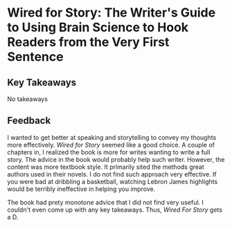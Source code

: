 # Wired for Story: The Writer's Guide to Using Brain Science to Hook Readers from the Very First Sentence

## Key Takeaways
No takeaways

## Feedback
I wanted to get better at speaking and storytelling to convey my thoughts more effectively. *Wired for Story* seemed like a good choice. A couple of chapters in, I realized the book is more
for writes wanting to write a full story. The advice in the book would probably help such writer. However, the content was more textbook style. It primarily sited the methods great authors used in their novels.
I do not find such approach very effective. If you were bad at dribbling a basketball, watching Lebron James highlights would be terribly ineffective in helping you improve.

The book had prety monotone advice that I did not find very useful. I couldn't even come up with any key takeaways. Thus, *Wired For Story* gets a D.
